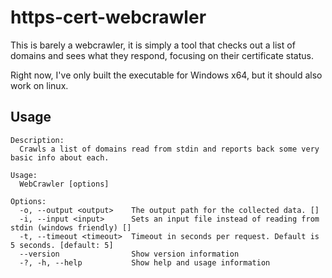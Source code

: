 # https-cert-webcrawler

This is barely a webcrawler, it is simply a tool that checks out a list of domains and sees what they respond, focusing on their certificate status.

Right now, I've only built the executable for Windows x64, but it should also work on linux.

## Usage

```
Description:
  Crawls a list of domains read from stdin and reports back some very basic info about each.

Usage:
  WebCrawler [options]

Options:
  -o, --output <output>    The output path for the collected data. []
  -i, --input <input>      Sets an input file instead of reading from stdin (windows friendly) []
  -t, --timeout <timeout>  Timeout in seconds per request. Default is 5 seconds. [default: 5]
  --version                Show version information
  -?, -h, --help           Show help and usage information
```
